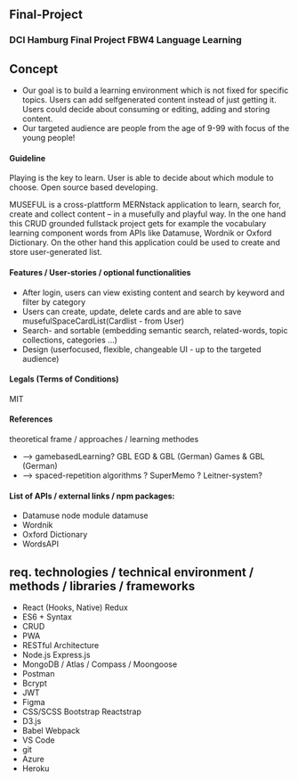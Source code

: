 ## Final-Project

### DCI Hamburg Final Project FBW4 Language Learning

## Concept

- Our goal is to build a learning environment which is not fixed for specific topics. Users can add selfgenerated content instead of just getting it. Users could decide about consuming or editing, adding and storing content.
- Our targeted audience are people from the age of 9-99 with focus of the young people!

#### Guideline

Playing is the key to learn.
User is able to decide about which module to choose.
Open source based developing.

MUSEFUL is a cross-plattform MERNstack application to learn, search for, create and collect content – in a musefully and playful way.
In the one hand this CRUD grounded fullstack project gets for example the vocabulary learning component words from APIs like Datamuse, Wordnik or Oxford Dictionary. On the other hand this application could be used to create and store user-generated list.

#### Features / User-stories / optional functionalities

- After login, users can view existing content and search by keyword and filter by category
- Users can create, update, delete cards and are able to save musefulSpaceCardList(Cardlist - from User)
- Search- and sortable (embedding semantic search, related-words, topic collections, categories …)
- Design (userfocused, flexible, changeable UI - up to the targeted audience)

#### Legals (Terms of Conditions)

MIT

#### References

theoretical frame / approaches / learning methodes

- --> gamebasedLearning?
  GBL
  EGD & GBL (German)
  Games & GBL (German)
- --> spaced-repetition algorithms ?
  SuperMemo ?
  Leitner-system?

#### List of APIs / external links / npm packages:

- Datamuse
  node module datamuse
- Wordnik
- Oxford Dictionary
- WordsAPI

## req. technologies / technical environment / methods / libraries / frameworks

- React (Hooks, Native)
  Redux
- ES6 + Syntax
- CRUD
- PWA
- RESTful Architecture
- Node.js
  Express.js
- MongoDB / Atlas / Compass / Moongoose
- Postman
- Bcrypt
- JWT
- Figma
- CSS/SCSS
  Bootstrap
  Reactstrap
- D3.js
- Babel
  Webpack
- VS Code
- git
- Azure
- Heroku
